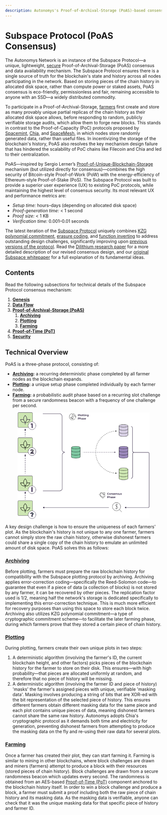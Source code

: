 ```yaml
---
description: Autonomys's Proof-of-Archival-Storage (PoAS)-based consensus layer
---
```


# Subspace Protocol (PoAS Consensus)

The Autonomys Network is an instance of the Subspace Protocol—a unique, lightweight, [secure](security.md) Proof-of-Archival-Storage (PoAS) consensus and data availability mechanism. The Subspace Protocol ensures there is a single source of truth for the blockchain's state and history across all nodes participating in the network. Based on storing pieces of the chain history in allocated disk space, rather than compute power or staked assets, PoAS consensus is eco-friendly, permissionless and fair, remaining accessible to anyone with an SSD—a widely distributed commodity.

To participate in a Proof-of-Archival-Storage, [farmers](../../auto-suite/spaceacres-cli/farmers.md) first create and store as many provably unique partial replicas of the chain history as their allocated disk space allows, before responding to random, publicly verifiable storage audits, which allow them to forge new blocks. This stands in contrast to the Proof-of-Capacity (PoC) protocols proposed by [Spacemint](https://ia.cr/2015/528), [Chia](https://chia.net/wp-content/uploads/2022/07/ChiaGreenPaper.pdf), and [SpaceMesh](https://eprint.iacr.org/2016/035.pdf), in which nodes store randomly generated data, rather than useful files. In incentivizing the storage of the blockchain's history, PoAS also resolves the key mechanism design failure that has hindered the scalability of PoC chains like Filecoin and Chia and led to their centralization.&#x20;

PoAS—inspired by Sergio Lerner’s [Proof-of-Unique-Blockchain-Storage](https://bitslog.com/2014/11/03/proof-of-local-blockchain-storage/) mechanism (but utilized directly for consensus)—combines the high security of Bitcoin-style Proof-of-Work (PoW) with the energy-efficiency of Ethereum-style Proof-of-Stake (PoS). The Subspace Protocol was built to provide a superior user experience (UX) to existing PoC protocols, while maintaining the highest level of consensus security. Its most relevant UX and performance metrics are:

* _Setup time:_ hours–days (depending on allocated disk space)
* _Proof-generation time:_ < 1 second
* _Proof size:_ < 1 KB
* _Verification time:_ 0.001–0.01 seconds

The latest iteration of the [Subspace Protocol](https://github.com/subspace/consensus-v2-research-paper/blob/main/consensus) uniquely combines [KZG polynomial commitment](https://cacr.uwaterloo.ca/techreports/2010/cacr2010-10.pdf), [erasure coding](https://iqua.ece.toronto.edu/papers/junli-survey13.pdf), and [function inverting](https://ia.cr/2017/893) to address outstanding design challenges, significantly improving upon [previous versions of the protocol](https://cdn.prod.website-files.com/61526a2af87a54e565b0ae92/617759c00edd0e3bd279aa29). Read the [Dilithium research paper](http://github.com/subspace/consensus-v2-research-paper/blob/main/consensus_v2.pdf) for a more detailed description of our revised consensus design, and our [original Subspace whitepaper](https://gateway.autonomys.xyz/file/bafkr6ibscehgtz4l5ee6rb3tnofcceaztqympdw6k5b6efkoe77uswvoqy) for a full explanation of its fundamental ideas.

## Contents

Read the following subsections for technical details of the Subspace Protocol consensus mechanism:

1. [**Genesis**](genesis.md)
2. [**Data Flow**](data-flow.md)
3. [**Proof-of-Archival-Storage (PoAS)**](proof-of-archival-storage/)
   1. [**Archiving**](proof-of-archival-storage/archiving.md)
   2. [**Plotting**](proof-of-archival-storage/plotting.md)
   3. [**Farming**](proof-of-archival-storage/farming.md)
4. [**Proof-of-Time (PoT)**](proof-of-time.md)&#x20;
5. [**Security**](security.md)

## Technical Overview

PoAS is a three-phase protocol, consisting of:

* [**Archiving**](proof-of-archival-storage/archiving.md)**:** a recurring deterministic phase completed by all farmer nodes as the blockchain expands.&#x20;
* [**Plotting**](proof-of-archival-storage/plotting.md)**:** a unique setup phase completed individually by each farmer node.
* [**Farming**](proof-of-archival-storage/farming.md)**:** a probabilistic audit phase based on a recurring slot challenge from a secure randomness beacon with a frequency of one challenge per second.

<figure><picture><source srcset="../../.gitbook/assets/Consensus_Phases-dark (1).svg" media="(prefers-color-scheme: dark)"><img src="../../.gitbook/assets/image (6).png" alt=""></picture><figcaption></figcaption></figure>

A key design challenge is how to ensure the uniqueness of each farmers' plot. As the blockchain's history is not unique to any one farmer, farmers cannot simply store the raw chain history, otherwise dishonest farmers could share a single copy of the chain history to emulate an unlimited amount of disk space. PoAS solves this as follows:

### [Archiving](./#archiving)

Before plotting, farmers must prepare the raw blockchain history for compatibility with the Subspace plotting protocol by archiving. Archiving applies error-correction coding—specifically the Reed-Solomon code—to guarantee that even if a piece of data (a collection of blocks) is not stored by any farmer, it can be recovered by other pieces. The replication factor used is 1/2, meaning half the network's storage is dedicated specifically to implementing this error-correction technique. This is much more efficient for recovery purposes than using this space to store each block twice. Archiving also utilizes KZG polynomial commitment—a type of cryptographic commitment scheme—to facilitate the later farming phase, during which farmers prove that they stored a certain piece of chain history.

### [Plotting](proof-of-archival-storage/plotting.md)

During plotting, farmers create their own unique plots in two steps:

1. A deterministic algorithm (involving the farmer's ID, the current blockchain height, and other factors) picks pieces of the blockchain history for the farmer to store on their disk. This ensures—with high probability—that pieces are allocated uniformly at random, and therefore that no piece of history will be missing.
2. A deterministic algorithm (involving the farmer ID and piece of history) 'masks' the farmer's assigned pieces with unique, verifiable 'masking data'. Masking involves producing a string of bits that are XOR-ed with the bit representation of the selected piece of history. This ensures different farmers obtain different masking data for the same piece and each plot contains unique pieces of data, meaning dishonest farmers cannot share the same raw history. Autonomys adopts Chia's cryptographic protocol as it demands both time and electricity for generation, preventing dishonest farmers from attempting to produce the masking data on the fly and re-using their raw data for several plots.

### [Farming](proof-of-archival-storage/farming.md)

Once a farmer has created their plot, they can start farming it. Farming is similar to mining in other blockchains, where block challenges are drawn and miners (farmers) attempt to produce a block with their resources (stored pieces of chain history). Block challenges are drawn from a secure randomness beacon which updates every second. The randomness is obtained from an AES-based [Proof-of-Time (PoT)](proof-of-time.md) component anchored to the blockchain history itself. In order to win a block challenge and produce a block, a farmer must submit a proof including both the raw piece of chain history and its masking data. As the masking data is verifiable, anyone can check that it was the unique masking data for that specific piece of history and farmer ID.
